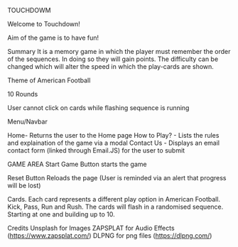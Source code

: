 TOUCHDOWM

Welcome to Touchdown!

Aim of the game is to have fun!

Summary
It is a memory game in which the player must remember the order of the sequences. In doing so they will gain points.
The difficulty can be changed which will alter the speed in which the play-cards are shown.


Theme of  American Football

10 Rounds

User cannot click on cards while flashing sequence is running

Menu/Navbar

Home- Returns the user to the Home page
How to Play? - Lists the rules and explaination of the game via a modal
Contact Us - Displays an email contact form (linked through Email.JS) for the user to submit


GAME AREA
Start Game Button starts the game

Reset Button Reloads the page (User is reminded via an alert that progress will be lost)

Cards. Each card represents a different play option in American Football.
Kick, Pass, Run and Rush.
The cards will flash in a randomised sequence. Starting at one and building up to 10. 


Credits
Unsplash for Images
ZAPSPLAT for Audio Effects (https://www.zapsplat.com/)
DLPNG for png files (https://dlpng.com/)
